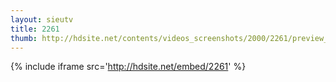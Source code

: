 ```yaml
---
layout: sieutv
title: 2261
thumb: http://hdsite.net/contents/videos_screenshots/2000/2261/preview_360p.mp4.jpg
---
```

{% include iframe src='http://hdsite.net/embed/2261' %}
 
